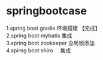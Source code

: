  # springbootcase<br/>
1.spring boot gradle    环境搭建     【完成】 <br/>
2.spring boot mybatis   集成                  <br/>
3.spring boot zookeeper 全局锁添加            <br/>
4.spirng boot shiro     集成                 <br/>
